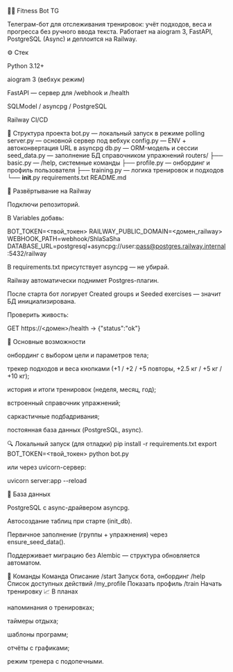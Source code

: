 🏋️‍♂️ Fitness Bot TG

Телеграм-бот для отслеживания тренировок: учёт подходов, веса и прогресса без ручного ввода текста.
Работает на aiogram 3, FastAPI, PostgreSQL (Async) и деплоится на Railway.

⚙️ Стек

Python 3.12+

aiogram 3 (вебхук режим)

FastAPI — сервер для /webhook и /health

SQLModel / asyncpg / PostgreSQL

Railway CI/CD

📁 Структура проекта
bot.py                — локальный запуск в режиме polling
server.py             — основной сервер под вебхук
config.py             — ENV + автоконвертация URL в asyncpg
db.py                 — ORM-модель и сессии
seed_data.py          — заполнение БД справочником упражнений
routers/
  ├── basic.py        — /help, системные команды
  ├── profile.py      — онбординг и профиль пользователя
  ├── training.py     — логика тренировок и подходов
  └── __init__.py
requirements.txt
README.md

🚀 Развёртывание на Railway

Подключи репозиторий.

В Variables добавь:

BOT_TOKEN=<твой_токен>
RAILWAY_PUBLIC_DOMAIN=<домен_railway>
WEBHOOK_PATH=webhook/ShlaSaSha
DATABASE_URL=postgresql+asyncpg://user:pass@postgres.railway.internal:5432/railway


В requirements.txt присутствует asyncpg — не убирай.

Railway автоматически поднимет Postgres-плагин.

После старта бот логирует Created groups и Seeded exercises — значит БД инициализирована.

Проверить живость:

GET https://<домен>/health  → {"status":"ok"}

🧠 Основные возможности

онбординг с выбором цели и параметров тела;

трекер подходов и веса кнопками (+1 / +2 / +5 повторы, +2.5 кг / +5 кг / +10 кг);

история и итоги тренировок (неделя, месяц, год);

встроенный справочник упражнений;

саркастичные подбадривания;

постоянная база данных (PostgreSQL, async).

🔍 Локальный запуск (для отладки)
pip install -r requirements.txt
export BOT_TOKEN=<твой_токен>
python bot.py


или через uvicorn-сервер:

uvicorn server:app --reload

💾 База данных

PostgreSQL с async-драйвером asyncpg.

Автосоздание таблиц при старте (init_db).

Первичное заполнение (группы + упражнения) через ensure_seed_data().

Поддерживает миграцию без Alembic — структура обновляется автоматом.

🧰 Команды
Команда	Описание
/start	Запуск бота, онбординг
/help	Список доступных действий
/my_profile	Показать профиль
/train	Начать тренировку
📈 В планах

напоминания о тренировках;

таймеры отдыха;

шаблоны программ;

отчёты с графиками;

режим тренера с подопечными.
